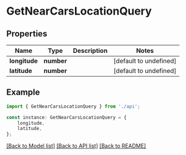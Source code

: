 # GetNearCarsLocationQuery


## Properties

Name | Type | Description | Notes
------------ | ------------- | ------------- | -------------
**longitude** | **number** |  | [default to undefined]
**latitude** | **number** |  | [default to undefined]

## Example

```typescript
import { GetNearCarsLocationQuery } from './api';

const instance: GetNearCarsLocationQuery = {
    longitude,
    latitude,
};
```

[[Back to Model list]](../README.md#documentation-for-models) [[Back to API list]](../README.md#documentation-for-api-endpoints) [[Back to README]](../README.md)

